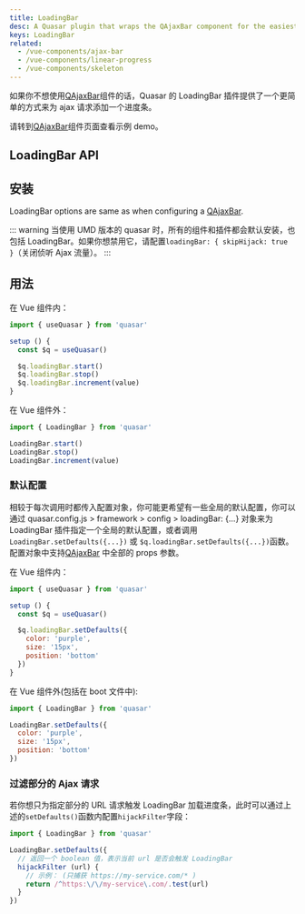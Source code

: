 ```yaml
---
title: LoadingBar
desc: A Quasar plugin that wraps the QAjaxBar component for the easiest way of showing such a loading indicator in an app.
keys: LoadingBar
related:
  - /vue-components/ajax-bar
  - /vue-components/linear-progress
  - /vue-components/skeleton
---
```

如果你不想使用[QAjaxBar](/vue-components/ajax-bar)组件的话，Quasar 的 LoadingBar 插件提供了一个更简单的方式来为 ajax 请求添加一个进度条。

请转到[QAjaxBar](/vue-components/ajax-bar)组件页面查看示例 demo。

## LoadingBar API

<doc-api file="LoadingBar" />

## 安装

<doc-installation plugins="LoadingBar" config="loadingBar" />

LoadingBar options are same as when configuring a [QAjaxBar](/vue-components/ajax-bar).

::: warning
当使用 UMD 版本的 quasar 时，所有的组件和插件都会默认安装，也包括 LoadingBar。如果你想禁用它，请配置`loadingBar: { skipHijack: true }`（关闭侦听 Ajax 流量）。
:::

## 用法

在 Vue 组件内：
```js
import { useQuasar } from 'quasar'

setup () {
  const $q = useQuasar()

  $q.loadingBar.start()
  $q.loadingBar.stop()
  $q.loadingBar.increment(value)
}
```

在 Vue 组件外：

```js
import { LoadingBar } from 'quasar'

LoadingBar.start()
LoadingBar.stop()
LoadingBar.increment(value)
```

### 默认配置

相较于每次调用时都传入配置对象，你可能更希望有一些全局的默认配置，你可以通过 quasar.config.js > framework > config > loadingBar: {...} 对象来为 LoadingBar 插件指定一个全局的默认配置，或者调用`LoadingBar.setDefaults({...})` 或 `$q.loadingBar.setDefaults({...})`函数。配置对象中支持[QAjaxBar](/vue-components/ajax-bar) 中全部的 props 参数。

在 Vue 组件内：

```js
import { useQuasar } from 'quasar'

setup () {
  const $q = useQuasar()

  $q.loadingBar.setDefaults({
    color: 'purple',
    size: '15px',
    position: 'bottom'
  })
}
```

在 Vue 组件外(包括在 boot 文件中):

```js
import { LoadingBar } from 'quasar'

LoadingBar.setDefaults({
  color: 'purple',
  size: '15px',
  position: 'bottom'
})
```

### 过滤部分的 Ajax 请求 <q-badge align="top" color="brand-primary" label="v2.4.5+" />

若你想只为指定部分的 URL 请求触发 LoadingBar 加载进度条，此时可以通过上述的`setDefaults()`函数内配置`hijackFilter`字段：

```js
import { LoadingBar } from 'quasar'

LoadingBar.setDefaults({
  // 返回一个 boolean 值，表示当前 url 是否会触发 LoadingBar
  hijackFilter (url) {
    // 示例： (只捕获 https://my-service.com/* )
    return /^https:\/\/my-service\.com/.test(url)
  }
})
```
